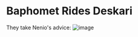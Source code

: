 # Baphomet Rides Deskari
 They take Nenio's advice:
 ![image](https://github.com/YLMstring/NenioMod/assets/61271096/9db187b0-0f3e-4252-b965-c58327975360)

